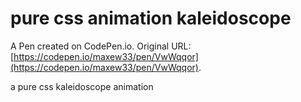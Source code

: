 # pure css animation kaleidoscope

A Pen created on CodePen.io. Original URL: [https://codepen.io/maxew33/pen/VwWqqor](https://codepen.io/maxew33/pen/VwWqqor).

a pure css kaleidoscope animation